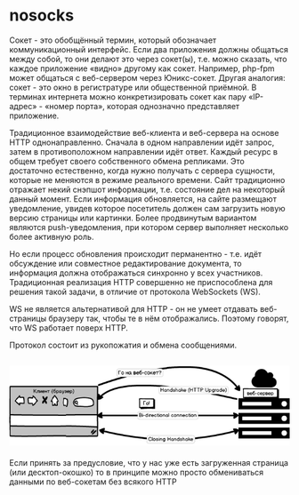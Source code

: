 # nosocks
Сокет - это обобщённый термин, который обозначает коммуникационный интерфейс. Если два приложения должны общаться между собой, то они делают это через сокет(ы), т.е. можно сказать, что каждое приложение «видно» другому как сокет. Например, php-fpm может общаться с веб-сервером через Юникс-сокет.  Другая аналогия: сокет - это окно в регистратуре или общественной приёмной. В терминах интернета можно конкретизировать сокет как пару «IP-адрес» - «номер порта», которая однозначно представляет приложение.

Традиционное взаимодействие веб-клиента и веб-сервера на основе HTTP однонаправленно. Сначала в одном направлении идёт запрос, затем в противоположном направлении идёт ответ. Каждый ресурс в общем требует своего собственного обмена репликами. Это достаточно естественно, когда нужно получать с сервера сущности, которые не меняются в режиме реального времени. Сайт традиционно отражает некий снэпшот информации, т.е. состояние дел на некоторый данный момент. Если информация обновляется, на сайте размещают уведомление, увидев которое посетитель должен сам загрузить новую версию страницы или картинки. Более продвинутым вариантом являются push-уведомления, при котором сервер выполняет несколько более активную роль.

Но если процесс обновления происходит перманентно - т.е. идёт обсуждение или совместное редактирование документа, то информация должна отображаться синхронно у всех участников. Традиционная реализация HTTP совершенно не приспособлена для решения такой задачи, в отличие от протокола WebSockets (WS).


WS не является альтернативой для HTTP - он не умеет отдавать веб-страницы браузеру так, чтобы те в нём отображались. Поэтому говорят, что WS работает поверх HTTP.

Протокол состоит из рукопожатия и обмена сообщениями. 

![alt scheme](WS.png "Начало работы")
---

Если принять за предусловие, что у нас уже есть загруженная страница 
 (или десктоп-окошко)
то  в принципе можно просто обмениваться данными по веб-сокетам без всякого HTTP



